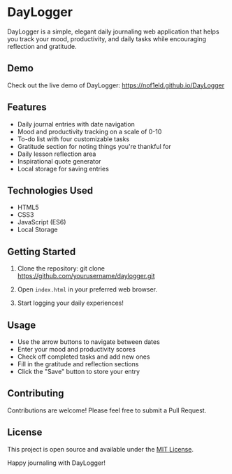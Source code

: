 # DayLogger

DayLogger is a simple, elegant daily journaling web application that helps you track your mood, productivity, and daily tasks while encouraging reflection and gratitude.

## Demo

Check out the live demo of DayLogger: https://nof1eld.github.io/DayLogger

## Features

- Daily journal entries with date navigation
- Mood and productivity tracking on a scale of 0-10
- To-do list with four customizable tasks
- Gratitude section for noting things you're thankful for
- Daily lesson reflection area
- Inspirational quote generator
- Local storage for saving entries

## Technologies Used

- HTML5
- CSS3
- JavaScript (ES6)
- Local Storage

## Getting Started

1. Clone the repository:
   git clone https://github.com/yourusername/daylogger.git

2. Open `index.html` in your preferred web browser.

3. Start logging your daily experiences!

## Usage

- Use the arrow buttons to navigate between dates
- Enter your mood and productivity scores
- Check off completed tasks and add new ones
- Fill in the gratitude and reflection sections
- Click the "Save" button to store your entry

## Contributing

Contributions are welcome! Please feel free to submit a Pull Request.

## License

This project is open source and available under the [MIT License](LICENSE).


Happy journaling with DayLogger!
